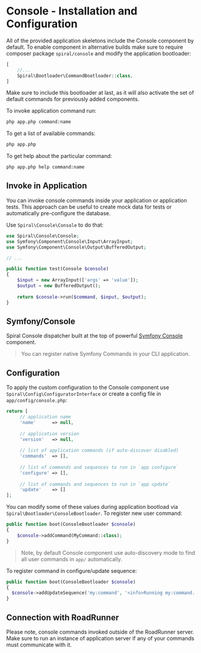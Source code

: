 # Console - Installation and Configuration

All of the provided application skeletons include the Console component by default. To enable component in alternative
builds make sure to require composer package `spiral/console` and modify the application bootloader:

```php
[
    //...
    Spiral\Bootloader\CommandBootloader::class,
]
```

Make sure to include this bootloader at last, as it will also activate the set of default commands for previously added
components.

To invoke application command run:

```bash
php app.php command:name
```

To get a list of available commands:

```bash
php app.php
```

To get help about the particular command:

```bash
php app.php help command:name
```

## Invoke in Application

You can invoke console commands inside your application or application tests. This approach can be useful to create mock
data for tests or automatically pre-configure the database.

Use `Spiral\Console\Console` to do that:

```php
use Spiral\Console\Console;
use Symfony\Component\Console\Input\ArrayInput;
use Symfony\Component\Console\Output\BufferedOutput;

// ...

public function test(Console $console)
{
    $input = new ArrayInput(['args' => 'value']);
    $output = new BufferedOutput();
    
    return $console->run($command, $input, $output);
}
```

## Symfony/Console

Spiral Console dispatcher built at the top of
powerful [Symfony Console](http://symfony.com/doc/current/components/console/introduction.html) component.

> You can register native Symfony Commands in your CLI application.

## Configuration

To apply the custom configuration to the Console component use `Spiral\Config\ConfiguratorInterface` or create a config
file in `app/config/console.php`:

```php
return [
     // application name
     'name'      => null,
     
     // application version
     'version'   => null,
     
     // list of application commands (if auto-discover disabled)
     'commands'  => [],
     
     // list of commands and sequences to run in `app configure`
     'configure' => [],
     
     // list of commands and sequences to run in `app update`
     'update'    => []
];
```

You can modify some of these values during application bootload via `Spiral\Bootloader\ConsoleBootloader`. To register
new user command:

```php
public function boot(ConsoleBootloader $console)
{
    $console->addCommand(MyCommand::class);
}
```

> Note, by default Console component use auto-discovery mode to find all user commands in `app/` automatically.

To register command in configure/update sequence:

```php
public function boot(ConsoleBootloader $console)
{
  $console->addUpdateSequence('my:command', '<info>Running my:command...</info>');
}
```

## Connection with RoadRunner

Please note, console commands invoked outside of the RoadRunner server. Make sure to run an instance of application
server if any of your commands must communicate with it.
